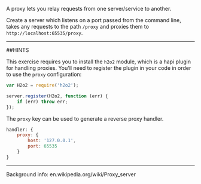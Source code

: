 A proxy lets you relay requests from one server/service to another.

Create a server which listens on a port passed from the command line, takes any
requests to the path `/proxy` and proxies them to `http://localhost:65535/proxy`.

-----------------------------------------------------------------
##HINTS

This exercise requires you to install the `h2o2` module, which is a hapi plugin
for handling proxies. You'll need to register the plugin in your code in
order to use the `proxy` configuration:

```js
var H2o2 = require('h2o2');

server.register(H2o2, function (err) {
    if (err) throw err;
});
```

The `proxy` key can be used to generate a reverse proxy handler.

```js
handler: {
    proxy: {
        host: '127.0.0.1',
        port: 65535
    }
}
```

-----------------------------------------------------------------
Background info: en.wikipedia.org/wiki/Proxy_server
